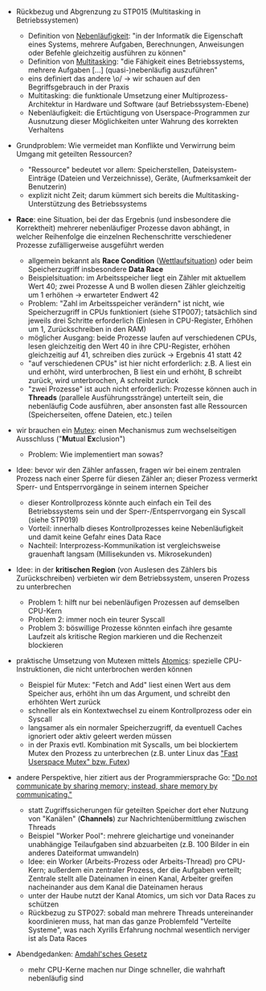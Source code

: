 - Rückbezug und Abgrenzung zu STP015 (Multitasking in Betriebssystemen)
    - Definition von [Nebenläufigkeit](https://de.wikipedia.org/w/index.php?title=Nebenl%C3%A4ufigkeit&oldid=242751497): "in der Informatik die Eigenschaft eines Systems, mehrere Aufgaben, Berechnungen, Anweisungen oder Befehle gleichzeitig ausführen zu können"
    - Definition von [Multitasking](https://de.wikipedia.org/w/index.php?title=Multitasking&oldid=241562607): "die Fähigkeit eines Betriebssystems, mehrere Aufgaben \[...] (quasi-)nebenläufig auszuführen"
    - eins definiert das andere \o/ -> wir schauen auf den Begriffsgebrauch in der Praxis
    - Multitasking: die funktionale Umsetzung einer Multiprozess-Architektur in Hardware und Software (auf Betriebssystem-Ebene)
    - Nebenläufigkeit: die Ertüchtigung von Userspace-Programmen zur Ausnutzung dieser Möglichkeiten unter Wahrung des korrekten Verhaltens

- Grundproblem: Wie vermeidet man Konflikte und Verwirrung beim Umgang mit geteilten Ressourcen?
    - "Ressource" bedeutet vor allem: Speicherstellen, Dateisystem-Einträge (Dateien und Verzeichnisse), Geräte, (Aufmerksamkeit der Benutzerin)
    - explizit nicht Zeit; darum kümmert sich bereits die Multitasking-Unterstützung des Betriebssystems

- **Race**: eine Situation, bei der das Ergebnis (und insbesondere die Korrektheit) mehrerer nebenläufiger Prozesse davon abhängt, in welcher Reihenfolge die einzelnen Rechenschritte verschiedener Prozesse zufälligerweise ausgeführt werden
    - allgemein bekannt als **Race Condition** ([Wettlaufsituation](https://de.wikipedia.org/w/index.php?title=Wettlaufsituation&oldid=203715002)) oder beim Speicherzugriff insbesondere **Data Race**
    - Beispielsituation: im Arbeitsspeicher liegt ein Zähler mit aktuellem Wert 40; zwei Prozesse A und B wollen diesen Zähler gleichzeitig um 1 erhöhen -> erwarteter Endwert 42
    - Problem: "Zahl im Arbeitsspeicher verändern" ist nicht, wie Speicherzugriff in CPUs funktioniert (siehe STP007); tatsächlich sind jeweils drei Schritte erforderlich (Einlesen in CPU-Register, Erhöhen um 1, Zurückschreiben in den RAM)
    - möglicher Ausgang: beide Prozesse laufen auf verschiedenen CPUs, lesen gleichzeitig den Wert 40 in ihre CPU-Register, erhöhen gleichzeitig auf 41, schreiben dies zurück -> Ergebnis 41 statt 42
    - "auf verschiedenen CPUs" ist hier nicht erforderlich: z.B. A liest ein und erhöht, wird unterbrochen, B liest ein und erhöht, B schreibt zurück, wird unterbrochen, A schreibt zurück
    - "zwei Prozesse" ist auch nicht erforderlich: Prozesse können auch in **Threads** (parallele Ausführungsstränge) unterteilt sein, die nebenläufig Code ausführen, aber ansonsten fast alle Ressourcen (Speicherseiten, offene Dateien, etc.) teilen

- wir brauchen ein [Mutex](https://de.wikipedia.org/w/index.php?title=Mutex&oldid=217939607): einen Mechanismus zum wechselseitigen Ausschluss ("**Mut**ual **Ex**clusion")
    - Problem: Wie implementiert man sowas?

- Idee: bevor wir den Zähler anfassen, fragen wir bei einem zentralen Prozess nach einer Sperre für diesen Zähler an; dieser Prozess vermerkt Sperr- und Entsperrvorgänge in seinem internen Speicher
    - dieser Kontrollprozess könnte auch einfach ein Teil des Betriebssystems sein und der Sperr-/Entsperrvorgang ein Syscall (siehe STP019)
    - Vorteil: innerhalb dieses Kontrollprozesses keine Nebenläufigkeit und damit keine Gefahr eines Data Race
    - Nachteil: Interprozess-Kommunikation ist vergleichsweise grauenhaft langsam (Millisekunden vs. Mikrosekunden)

- Idee: in der **kritischen Region** (von Auslesen des Zählers bis Zurückschreiben) verbieten wir dem Betriebssystem, unseren Prozess zu unterbrechen
    - Problem 1: hilft nur bei nebenläufigen Prozessen auf demselben CPU-Kern
    - Problem 2: immer noch ein teurer Syscall
    - Problem 3: böswillige Prozesse könnten einfach ihre gesamte Laufzeit als kritische Region markieren und die Rechenzeit blockieren

- praktische Umsetzung von Mutexen mittels [Atomics](https://de.wikipedia.org/w/index.php?title=Atomare_Operation&oldid=232565909): spezielle CPU-Instruktionen, die nicht unterbrochen werden können
    - Beispiel für Mutex: "Fetch and Add" liest einen Wert aus dem Speicher aus, erhöht ihn um das Argument, und schreibt den erhöhten Wert zurück
    - schneller als ein Kontextwechsel zu einem Kontrollprozess oder ein Syscall
    - langsamer als ein normaler Speicherzugriff, da eventuell Caches ignoriert oder aktiv geleert werden müssen
    - in der Praxis evtl. Kombination mit Syscalls, um bei blockiertem Mutex den Prozess zu unterbrechen (z.B. unter Linux das ["Fast Userspace Mutex" bzw. Futex](https://de.wikipedia.org/w/index.php?title=Futex&oldid=242228263))

- andere Perspektive, hier zitiert aus der Programmiersprache Go: ["Do not communicate by sharing memory; instead, share memory by communicating."](https://go.dev/doc/effective_go)
    - statt Zugriffssicherungen für geteilten Speicher dort eher Nutzung von "Kanälen" (**Channels**) zur Nachrichtenübermittlung zwischen Threads
    - Beispiel "Worker Pool": mehrere gleichartige und voneinander unabhängige Teilaufgaben sind abzuarbeiten (z.B. 100 Bilder in ein anderes Dateiformat umwandeln)
    - Idee: ein Worker (Arbeits-Prozess oder Arbeits-Thread) pro CPU-Kern; außerdem ein zentraler Prozess, der die Aufgaben verteilt; Zentrale stellt alle Dateinamen in einen Kanal, Arbeiter greifen nacheinander aus dem Kanal die Dateinamen heraus
    - unter der Haube nutzt der Kanal Atomics, um sich vor Data Races zu schützen
    - Rückbezug zu STP027: sobald man mehrere Threads untereinander koordinieren muss, hat man das ganze Problemfeld "Verteilte Systeme", was nach Xyrills Erfahrung nochmal wesentlich nerviger ist als Data Races

- Abendgedanken: [Amdahl'sches Gesetz](https://de.wikipedia.org/w/index.php?title=Amdahlsches_Gesetz&oldid=233711717)
    - mehr CPU-Kerne machen nur Dinge schneller, die wahrhaft nebenläufig sind

